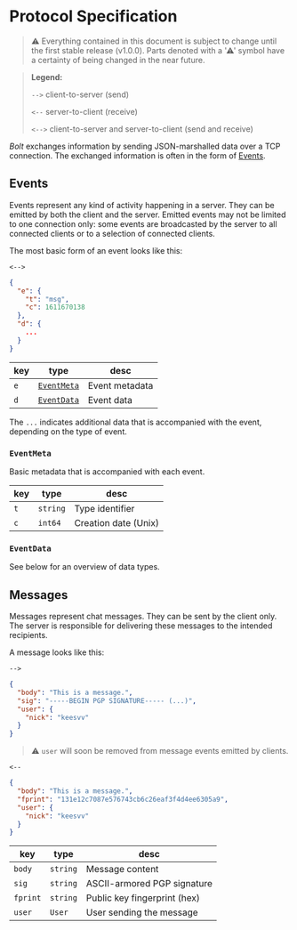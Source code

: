 # Protocol Specification
> ⚠ Everything contained in this document is subject to change until the first stable release (v1.0.0). Parts denoted with a '⚠' symbol have a certainty of being changed in the near future.

> **Legend:**
>
> `-->` client-to-server (send)
>
> `<--` server-to-client (receive)
> 
> `<-->` client-to-server and server-to-client (send and receive)

_Bolt_ exchanges information by sending JSON-marshalled data over a TCP connection. The exchanged information is often in the form of [Events](#events).

## Events
Events represent any kind of activity happening in a server. They can be emitted by both the client and the server. Emitted events may not be limited to one connection only: some events are broadcasted by the server to all connected clients or to a selection of connected clients.

The most basic form of an event looks like this:

`<-->`
```json
{
  "e": {
    "t": "msg",
    "c": 1611670138
  },
  "d": {
    ...
  }
}
```

| key | type                      | desc                 |
|-----|---------------------------|----------------------|
| `e` | [`EventMeta`](#eventmeta) | Event metadata       |
| `d` | [`EventData`](#eventdata) | Event data           |

The `...` indicates additional data that is accompanied with the event, depending on the type of event.

### `EventMeta`
Basic metadata that is accompanied with each event.

| key | type        | desc                 |
|-----|-------------|----------------------|
| `t` | `string`    | Type identifier      |
| `c` | `int64`     | Creation date (Unix) |

### `EventData`
See below for an overview of data types.

## Messages
Messages represent chat messages. They can be sent by the client only. The server is responsible for delivering these messages to the intended recipients.

A message looks like this:

`-->`
```json
{
  "body": "This is a message.",
  "sig": "-----BEGIN PGP SIGNATURE----- (...)",
  "user": {
    "nick": "keesvv"
  }
}
```
> ⚠ `user` will soon be removed from message events emitted by clients.

`<--`
```json
{
  "body": "This is a message.",
  "fprint": "131e12c7087e576743cb6c26eaf3f4d4ee6305a9",
  "user": {
    "nick": "keesvv"
  }
}
```

| key       | type     | desc                         |
|-----------|----------|------------------------------|
| `body`    | `string` | Message content              |
| `sig`     | `string` | ASCII-armored PGP signature  |
| `fprint`  | `string` | Public key fingerprint (hex) |
| `user`    | `User`   | User sending the message     |
